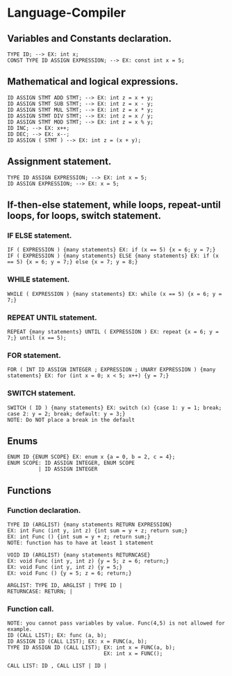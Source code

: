# Language-Compiler

## Variables and Constants declaration.
```
TYPE ID; --> EX: int x;
CONST TYPE ID ASSIGN EXPRESSION; --> EX: const int x = 5;
```
## Mathematical and logical expressions.
```
ID ASSIGN STMT ADD STMT; --> EX: int z = x + y;
ID ASSIGN STMT SUB STMT; --> EX: int z = x - y;
ID ASSIGN STMT MUL STMT; --> EX: int z = x * y;
ID ASSIGN STMT DIV STMT; --> EX: int z = x / y;
ID ASSIGN STMT MOD STMT; --> EX: int z = x % y;
ID INC; --> EX: x++;
ID DEC; --> EX: x--;
ID ASSIGN ( STMT ) --> EX: int z = (x + y);
```
## Assignment statement.
```
TYPE ID ASSIGN EXPRESSION; --> EX: int x = 5;
ID ASSIGN EXPRESSION; --> EX: x = 5;
```
## If-then-else statement, while loops, repeat-until loops, for loops, switch statement.

### IF ELSE statement.
```
IF ( EXPRESSION ) {many statements} EX: if (x == 5) {x = 6; y = 7;}
IF ( EXPRESSION ) {many statements} ELSE {many statements} EX: if (x == 5) {x = 6; y = 7;} else {x = 7; y = 8;}
```
### WHILE statement.
```
WHILE ( EXPRESSION ) {many statements} EX: while (x == 5) {x = 6; y = 7;}
```
### REPEAT UNTIL statement.
```
REPEAT {many statements} UNTIL ( EXPRESSION ) EX: repeat {x = 6; y = 7;} until (x == 5);
```
### FOR statement.
```
FOR ( INT ID ASSIGN INTEGER ; EXPRESSION ; UNARY EXPRESSION ) {many statements} EX: for (int x = 0; x < 5; x++) {y = 7;}
```
### SWITCH statement.
```
SWITCH ( ID ) {many statements} EX: switch (x) {case 1: y = 1; break; case 2: y = 2; break; default: y = 3;}
NOTE: Do NOT place a break in the default
```
## Enums
```
ENUM ID {ENUM SCOPE} EX: enum x {a = 0, b = 2, c = 4};
ENUM SCOPE: ID ASSIGN INTEGER, ENUM SCOPE 
          | ID ASSIGN INTEGER
```
## Functions
### Function declaration.

```
TYPE ID (ARGLIST) {many statements RETURN EXPRESSION} 
EX: int Func (int y, int z) {int sum = y + z; return sum;}
EX: int Func () {int sum = y + z; return sum;}
NOTE: function has to have at least 1 statement

VOID ID (ARGLIST) {many statements RETURNCASE}
EX: void Func (int y, int z) {y = 5; z = 6; return;}
EX: void Func (int y, int z) {y = 5;}
EX: void Func () {y = 5; z = 6; return;}

ARGLIST: TYPE ID, ARGLIST | TYPE ID |
RETURNCASE: RETURN; | 
```
### Function call.
```
NOTE: you cannot pass variables by value. Func(4,5) is not allowed for example.
ID (CALL LIST); EX: func (a, b);
ID ASSIGN ID (CALL LIST); EX: x = FUNC(a, b);
TYPE ID ASSIGN ID (CALL LIST); EX: int x = FUNC(a, b);
                               EX: int x = FUNC();

CALL LIST: ID , CALL LIST | ID |
```